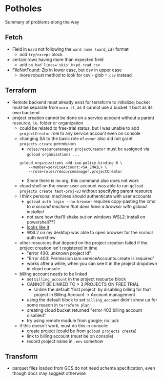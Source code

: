 # Potholes

Summary of problems along the way

## Fetch

- Field in `Ward` not following the `ward name (ward_id)` format
    - add `try/except` block
- certain rows having more than expected field
    - add `on_bad_lines='skip'` in `pd.read_csv`
- FileNotFound: Zip in lower case, but csv in upper case
    - more robust method to look for csv - glob `*.csv` instead

## Terraform

- Remote backend must already exist for terraform to initialize; bucket must be separate from `main.tf`, as it cannot use a bucket it built as its own backend
- project creation cannot be done on a service account without a parent resource, i.e. folder or organization
    - could be related to free-trial status, but I was unable to add `projectCreator` role to any service account even on console
    - changing SA to the basic role of `owner` also did not grant `projects.create` permission
        - `roles/resourcemanager.projectCreator` must be assigned via `gcloud organizations ...`
        ```
        gcloud organizations add-iam-policy-binding 0 \
            --member=serviceAccount:<SA_EMAIL> \
            --role=roles/resourcemanager.projectCreator
        ```
        - Since there is no org, this command also does not work
    - cloud shell on the owner user account was able to run `gcloud projects create test-proj-83` without specifying parent resource
    - I think personal machines should authenticate with user accounts
        - `gcloud auth login --no-browser` requires copy-pasting the cmd to *a second machine that does have a browser with gcloud installed*
        - not sure how that'll shake out on windows WSL2; install on powershell???
        - [looks like it](https://cloud.google.com/sdk/docs/install#windows)
        - WSL2 on my desktop was able to open browser for the normal auth workflow
    - other resources that depend on the project creation failed if the project creation isn't registered in time
        - "error 400: unknown project id"
        - "Error 403: Permission iam.serviceAccounts.create is required"
        - works after a while, when you can see it in the project dropdown in cloud console
    - billing account needs to be linked
        - set `billing_account` in the project resource block
        - CANNOT BE LINKED TO > 3 PROJECTS ON FREE TRIAL
            - Unlink the default 'first project' by disabling billing for that project in Billing Account -> Account management
        - using the default block to set `billing_account` didn't show up for some reason in `terraform plan`;
        - creating cloud bucket returned "error 403 billing account disabled"
        - try using remote module from google; no luck
    - if this doesn't work, must do this in console:
        - create project (could be from `gcloud projects create`)
        - link to billing account (must be on console)
        - record project name in `.env` somehow

## Transform

- parquet files loaded from GCS do not need schema specification, even though docs may suggest otherwise
